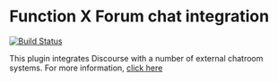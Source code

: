 # Function X Forum chat integration

[![Build Status](https://travis-ci.org/discourse/discourse-chat-integration.svg?branch=master)](https://travis-ci.org/discourse/discourse-chat-integration)

This plugin integrates Discourse with a number of external chatroom systems. For more information, [click here](https://meta.discourse.org/t/chatroom-integration-plugin-discourse-chat-integration/66522)
